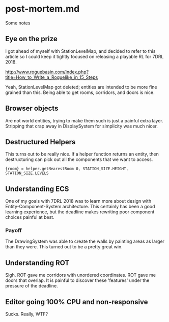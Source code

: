 # post-mortem.md
Some notes

## Eye on the prize
I got ahead of myself with StationLevelMap, and decided to refer
to this article so I could keep it tightly focused on releasing
a playable RL for 7DRL 2018.

http://www.roguebasin.com/index.php?title=How_to_Write_a_Roguelike_in_15_Steps

Yeah, StationLevelMap got deleted; entities are intended to be
more fine grained than this. Being able to get rooms, corridors,
and doors is nice.

## Browser objects
Are not world entities, trying to make them such is just a painful
extra layer. Stripping that crap away in DisplaySystem for simplicity
was much nicer.

## Destructured Helpers
This turns out to be really nice. If a helper function returns an
entity, then destructuring can pick out all the components that
we want to access.

    {room} = helper.getNearestRoom 0, STATION_SIZE.HEIGHT, STATION_SIZE.LEVELS

## Understanding ECS
One of my goals with 7DRL 2018 was to learn more about design with
Entity-Component-System architecture. This certainly has been a good
learning experience, but the deadline makes rewriting poor component
choices painful at best.

### Payoff
The DrawingSystem was able to create the walls by painting areas
as larger than they were. This turned out to be a pretty great win.

## Understanding ROT
Sigh. ROT gave me corridors with unordered coordinates. ROT gave me
doors that overlap. It is painful to discover these 'features' under
the pressure of the deadline.

## Editor going 100% CPU and non-responsive
Sucks. Really, WTF?
